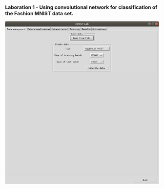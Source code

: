 ### Laboration 1 - Using convolutional network for classification of the Fashion MNIST data set.

![Data_management](Data_management.png)
